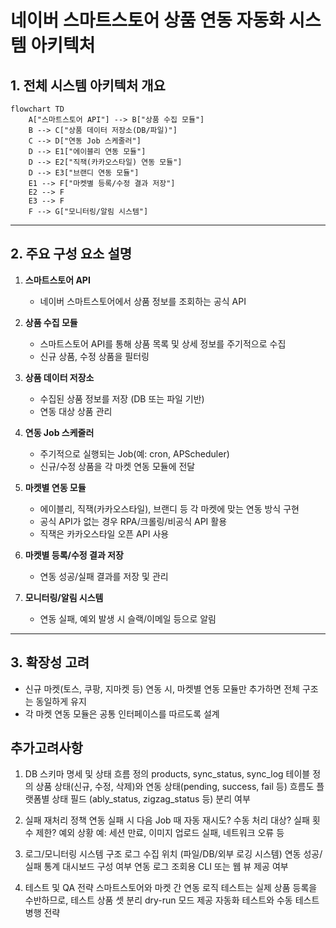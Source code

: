 # 네이버 스마트스토어 상품 연동 자동화 시스템 아키텍처

## 1. 전체 시스템 아키텍처 개요

```mermaid
flowchart TD
    A["스마트스토어 API"] --> B["상품 수집 모듈"]
    B --> C["상품 데이터 저장소(DB/파일)"]
    C --> D["연동 Job 스케줄러"]
    D --> E1["에이블리 연동 모듈"]
    D --> E2["직잭(카카오스타일) 연동 모듈"]
    D --> E3["브랜디 연동 모듈"]
    E1 --> F["마켓별 등록/수정 결과 저장"]
    E2 --> F
    E3 --> F
    F --> G["모니터링/알림 시스템"]
```

---

## 2. 주요 구성 요소 설명

1. **스마트스토어 API**
   - 네이버 스마트스토어에서 상품 정보를 조회하는 공식 API

2. **상품 수집 모듈**
   - 스마트스토어 API를 통해 상품 목록 및 상세 정보를 주기적으로 수집
   - 신규 상품, 수정 상품을 필터링

3. **상품 데이터 저장소**
   - 수집된 상품 정보를 저장 (DB 또는 파일 기반)
   - 연동 대상 상품 관리

4. **연동 Job 스케줄러**
   - 주기적으로 실행되는 Job(예: cron, APScheduler)
   - 신규/수정 상품을 각 마켓 연동 모듈에 전달

5. **마켓별 연동 모듈**
   - 에이블리, 직잭(카카오스타일), 브랜디 등 각 마켓에 맞는 연동 방식 구현
   - 공식 API가 없는 경우 RPA/크롤링/비공식 API 활용
   - 직잭은 카카오스타일 오픈 API 사용

6. **마켓별 등록/수정 결과 저장**
   - 연동 성공/실패 결과를 저장 및 관리

7. **모니터링/알림 시스템**
   - 연동 실패, 예외 발생 시 슬랙/이메일 등으로 알림

---

## 3. 확장성 고려

- 신규 마켓(토스, 쿠팡, 지마켓 등) 연동 시, 마켓별 연동 모듈만 추가하면 전체 구조는 동일하게 유지
- 각 마켓 연동 모듈은 공통 인터페이스를 따르도록 설계 

## 추가고려사항
1. DB 스키마 명세 및 상태 흐름 정의
products, sync_status, sync_log 테이블 정의
상품 상태(신규, 수정, 삭제)와 연동 상태(pending, success, fail 등) 흐름도
플랫폼별 상태 필드 (ably_status, zigzag_status 등) 분리 여부

2. 실패 재처리 정책
연동 실패 시 다음 Job 때 자동 재시도? 수동 처리 대상? 실패 횟수 제한?
예외 상황 예: 세션 만료, 이미지 업로드 실패, 네트워크 오류 등

3. 로그/모니터링 시스템 구조
로그 수집 위치 (파일/DB/외부 로깅 시스템)
연동 성공/실패 통계 대시보드 구성 여부
연동 로그 조회용 CLI 또는 웹 뷰 제공 여부

4. 테스트 및 QA 전략
스마트스토어와 마켓 간 연동 로직 테스트는 실제 상품 등록을 수반하므로,
테스트 상품 셋 분리
dry-run 모드 제공
자동화 테스트와 수동 테스트 병행 전략